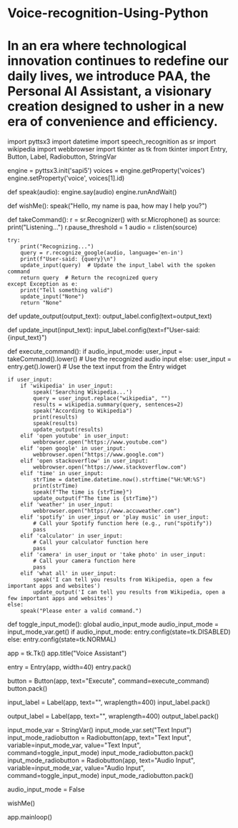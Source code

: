 # Voice-recognition-Using-Python
# In an era where technological innovation continues to redefine our daily lives, we introduce PAA, the Personal AI Assistant, a visionary creation designed to usher in a new era of convenience and efficiency. 
 import pyttsx3
import datetime
import speech_recognition as sr
import wikipedia
import webbrowser
import tkinter as tk
from tkinter import Entry, Button, Label, Radiobutton, StringVar

engine = pyttsx3.init('sapi5')
voices = engine.getProperty('voices')
engine.setProperty('voice', voices[1].id)

def speak(audio):
    engine.say(audio)
    engine.runAndWait()

def wishMe():
    speak("Hello, my name is paa, how may I help you?")

def takeCommand():
    r = sr.Recognizer()
    with sr.Microphone() as source:
        print("Listening...")
        r.pause_threshold = 1
        audio = r.listen(source)

    try:
        print("Recognizing...")
        query = r.recognize_google(audio, language='en-in')
        print(f"User-said: {query}\n")
        update_input(query)  # Update the input_label with the spoken command
        return query  # Return the recognized query
    except Exception as e:
        print("Tell something valid")
        update_input("None")
        return "None"

def update_output(output_text):
    output_label.config(text=output_text)

def update_input(input_text):
    input_label.config(text=f"User-said: {input_text}")

def execute_command():
    if audio_input_mode:
        user_input = takeCommand().lower()  # Use the recognized audio input
    else:
        user_input = entry.get().lower()  # Use the text input from the Entry widget

    if user_input:
        if 'wikipedia' in user_input:
            speak('Searching Wikipedia...')
            query = user_input.replace("wikipedia", "")
            results = wikipedia.summary(query, sentences=2)
            speak("According to Wikipedia")
            print(results)
            speak(results)
            update_output(results)
        elif 'open youtube' in user_input:
            webbrowser.open("https://www.youtube.com")
        elif 'open google' in user_input:
            webbrowser.open("https://www.google.com")
        elif 'open stackoverflow' in user_input:
            webbrowser.open("https://www.stackoverflow.com")
        elif 'time' in user_input:
            strTime = datetime.datetime.now().strftime("%H:%M:%S")
            print(strTime)
            speak(f"The time is {strTime}")
            update_output(f"The time is {strTime}")
        elif 'weather' in user_input:
            webbrowser.open("https://www.accuweather.com")
        elif 'spotify' in user_input or 'play music' in user_input:
            # Call your Spotify function here (e.g., run("spotify"))
            pass
        elif 'calculator' in user_input:
            # Call your calculator function here
            pass
        elif 'camera' in user_input or 'take photo' in user_input:
            # Call your camera function here
            pass
        elif 'what all' in user_input:
            speak('I can tell you results from Wikipedia, open a few important apps and websites')
            update_output('I can tell you results from Wikipedia, open a few important apps and websites')
    else:
        speak("Please enter a valid command.")

def toggle_input_mode():
    global audio_input_mode
    audio_input_mode = input_mode_var.get()
    if audio_input_mode:
        entry.config(state=tk.DISABLED)
    else:
        entry.config(state=tk.NORMAL)

app = tk.Tk()
app.title("Voice Assistant")

entry = Entry(app, width=40)
entry.pack()

button = Button(app, text="Execute", command=execute_command)
button.pack()

input_label = Label(app, text="", wraplength=400)
input_label.pack()

output_label = Label(app, text="", wraplength=400)
output_label.pack()

input_mode_var = StringVar()
input_mode_var.set("Text Input")
input_mode_radiobutton = Radiobutton(app, text="Text Input", variable=input_mode_var, value="Text Input", command=toggle_input_mode)
input_mode_radiobutton.pack()
input_mode_radiobutton = Radiobutton(app, text="Audio Input", variable=input_mode_var, value="Audio Input", command=toggle_input_mode)
input_mode_radiobutton.pack()

audio_input_mode = False

wishMe()

app.mainloop()
